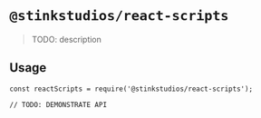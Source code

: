 # `@stinkstudios/react-scripts`

> TODO: description

## Usage

```
const reactScripts = require('@stinkstudios/react-scripts');

// TODO: DEMONSTRATE API
```
